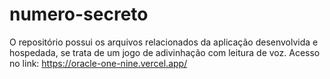 ﻿# numero-secreto

 O repositório possui os arquivos relacionados da aplicação desenvolvida e hospedada, se trata de um jogo de adivinhação com leitura de voz.
 Acesso no link: https://oracle-one-nine.vercel.app/
